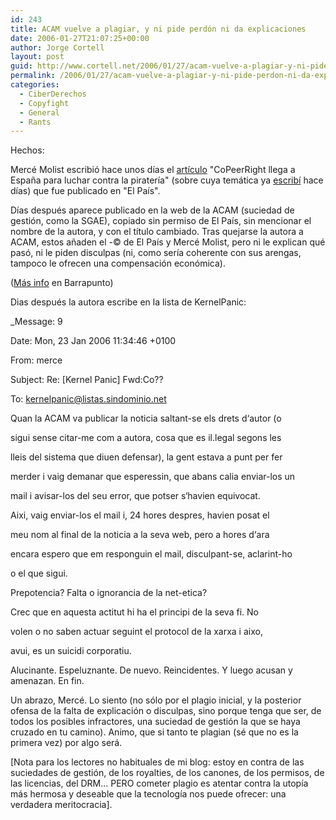 ```yaml
---
id: 243
title: ACAM vuelve a plagiar, y ni pide perdón ni da explicaciones
date: 2006-01-27T21:07:25+00:00
author: Jorge Cortell
layout: post
guid: http://www.cortell.net/2006/01/27/acam-vuelve-a-plagiar-y-ni-pide-perdon-ni-da-explicaciones/
permalink: /2006/01/27/acam-vuelve-a-plagiar-y-ni-pide-perdon-ni-da-explicaciones/
categories:
  - CiberDerechos
  - Copyfight
  - General
  - Rants
---
```

Hechos:

Mercé Molist escribió hace unos dí­as el [artí­culo](http://www.elpais.es/solotexto/articulo.html?xref=20060119elpcibpor_2&type=Tes) "CoPeerRight llega a España para luchar contra la piraterí­a" (sobre cuya temática ya [escribí­](http://www.cortell.net/2006/01/22/heroes-y-villanos/) hace dí­as) que fue publicado en "El Paí­s".

Dí­as después aparece publicado en la web de la ACAM (suciedad de gestión, como la SGAE), copiado sin permiso de El Paí­s, sin mencionar el nombre de la autora, y con el tí­tulo cambiado. Tras quejarse la autora a ACAM, estos añaden el -© de El Paí­s y Mercé Molist, pero ni le explican qué pasó, ni le piden disculpas (ni, como serí­a coherente con sus arengas, tampoco le ofrecen una compensación económica).

([Más info](http://barrapunto.com/ciberderechos/06/01/20/1721226.shtml) en Barrapunto)

Dias después la autora escribe en la lista de KernelPanic:

_Message: 9
  
Date: Mon, 23 Jan 2006 11:34:46 +0100
  
From: merce
  
Subject: Re: [Kernel Panic] Fwd:Co??
  
To: kernelpanic@listas.sindominio.net</p> 

Quan la ACAM va publicar la noticia saltant-se els drets d‘autor (o
  
sigui sense citar-me com a autora, cosa que es il.legal segons les
  
lleis del sistema que diuen defensar), la gent estava a punt per fer
  
merder i vaig demanar que esperessin, que abans calia enviar-los un
  
mail i avisar-los del seu error, que potser s‘havien equivocat.

Aixi, vaig enviar-los el mail i, 24 hores despres, havien posat el
  
meu nom al final de la noticia a la seva web, pero a hores d‘ara
  
encara espero que em responguin el mail, disculpant-se, aclarint-ho
  
o el que sigui.

Prepotencia? Falta o ignorancia de la net-etica?

Crec que en aquesta actitut hi ha el principi de la seva fi. No
  
volen o no saben actuar seguint el protocol de la xarxa i aixo,
  
avui, es un suicidi corporatiu.</em>

Alucinante. Espeluznante. De nuevo. Reincidentes. Y luego acusan y amenazan. En fin.

Un abrazo, Mercé. Lo siento (no sólo por el plagio inicial, y la posterior ofensa de la falta de explicación o disculpas, sino porque tenga que ser, de todos los posibles infractores, una suciedad de gestión la que se haya cruzado en tu camino). Animo, que si tanto te plagian (sé que no es la primera vez) por algo será.

[Nota para los lectores no habituales de mi blog: estoy en contra de las suciedades de gestión, de los royalties, de los canones, de los permisos, de las licencias, del DRM... PERO cometer plagio es atentar contra la utopí­a más hermosa y deseable que la tecnologí­a nos puede ofrecer: una verdadera meritocracia].